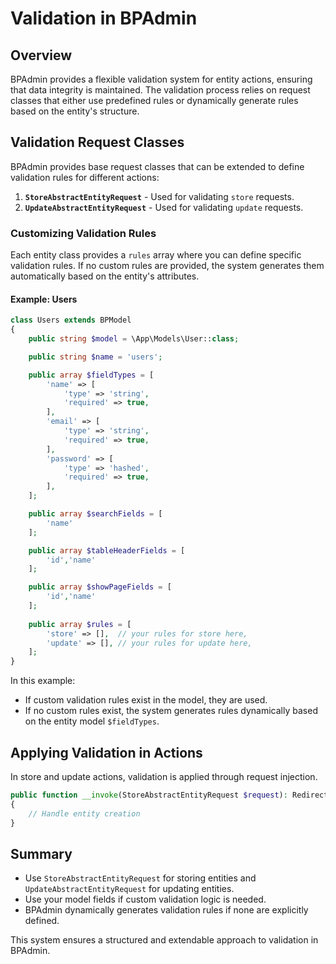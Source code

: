 # Validation in BPAdmin

## Overview
BPAdmin provides a flexible validation system for entity actions, ensuring that data integrity is maintained. The validation process relies on request classes that either use predefined rules or dynamically generate rules based on the entity's structure.

## Validation Request Classes
BPAdmin provides base request classes that can be extended to define validation rules for different actions:

1. **`StoreAbstractEntityRequest`** - Used for validating `store` requests.
2. **`UpdateAbstractEntityRequest`** - Used for validating `update` requests.

### Customizing Validation Rules
Each entity class provides a `rules` array where you can define specific validation rules. If no custom rules are provided, the system generates them automatically based on the entity's attributes.

#### Example: Users
```php
class Users extends BPModel
{
    public string $model = \App\Models\User::class;

    public string $name = 'users';

    public array $fieldTypes = [
        'name' => [
            'type' => 'string',
            'required' => true,
        ],
        'email' => [
            'type' => 'string',
            'required' => true,
        ],
        'password' => [
            'type' => 'hashed',
            'required' => true,
        ],
    ];

    public array $searchFields = [
        'name'
    ];

    public array $tableHeaderFields = [
        'id','name'
    ];

    public array $showPageFields = [
        'id','name'
    ];
    
    public array $rules = [
        'store' => [],  // your rules for store here,
        'update' => [], // your rules for update here,
    ];
}
```

In this example:
- If custom validation rules exist in the model, they are used.
- If no custom rules exist, the system generates rules dynamically based on the entity model ```$fieldTypes```.

## Applying Validation in Actions
In store and update actions, validation is applied through request injection.

```php
public function __invoke(StoreAbstractEntityRequest $request): RedirectResponse
{
    // Handle entity creation
}
```

## Summary
- Use `StoreAbstractEntityRequest` for storing entities and `UpdateAbstractEntityRequest` for updating entities.
- Use your model fields if custom validation logic is needed.
- BPAdmin dynamically generates validation rules if none are explicitly defined.

This system ensures a structured and extendable approach to validation in BPAdmin.

